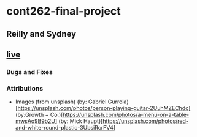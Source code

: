 # cont262-final-project
## Reilly and Sydney
## [live]()

### Bugs and Fixes

### Attributions

- Images (from unsplash)
    (by: Gabriel Gurrola)[https://unsplash.com/photos/person-playing-guitar-2UuhMZEChdc]
    (by:Growth + Co.)[https://unsplash.com/photos/a-menu-on-a-table-mwsAo9B9b2U]
    (by: Mick Haupt)[https://unsplash.com/photos/red-and-white-round-plastic-3UbsiRcrFV4]
